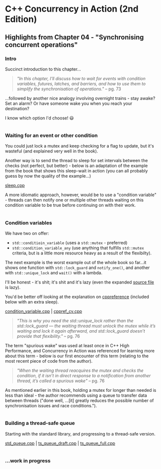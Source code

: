 # C++ Concurrency in Action (2nd Edition)

## Highlights from Chapter 04 - "Synchronising concurrent operations"

### Intro
Succinct introduction to this chapter...
> _"In this chapter, I’ll discuss how to wait for events with condition variables, futures, latches, and barriers, and how to use them to simplify the synchronisation of operations."_ – pg. 73

...followed by another nice analogy involving overnight trains - stay awake? Set an alarm? Or have someone wake you when you reach your destination?

I know which option I'd choose! 😃

#
### Waiting for an event or other condition
You could just lock a mutex and keep checking for a flag to update, but it's wasteful (and explained very well in the book).

Another way is to send the thread to sleep for set intervals between the checks (not perfect, but better) - below is an adaptation of the example from the book that shows this sleep-wait in action (you can all probably guess by now the quality of the example...)

[sleep.cpp](sleep.cpp)

A more idiomatic approach, however, would be to use a "condition variable" - threads can then notify one or multiple other threads waiting on this condition variable to be true before continuing on with their work.

#
### Condition variables
We have two on offer:
* `std::conditioin_variable` (uses a `std::mutex` - preferred)
* `std::condition_variable_any` (use anything that fulfills `std::mutex` criteria, but is a little more resource heavy as a result of the flexibilty).

The next example is the worst example out of the whole book so far...it shows one function with `std::lock_guard` and `notify_one()`, and another with `std::unique_lock` and `wait()` with a lambda.

I'll be honest - it's shit; it's shit and it's lazy (even the expanded [source file](https://github.com/anthonywilliams/ccia_code_samples/blob/6e7ae1d66dbd2e8f1ad18a5cf5c6d25a37b92388/listings/listing_4.1.cpp) is lazy).

You'd be better off looking at the explanation on [cppreference](https://en.cppreference.com/w/cpp/thread/condition_variable) (included below with an extra sleep).

[condition_variable.cpp](condition_variable.cpp) | [cppref_cv.cpp](cppref_cv.cpp)

> _"This is why you need the std::unique_lock rather than the std::lock_guard — the waiting thread must unlock the mutex while it’s waiting and lock it again afterward, and std::lock_guard doesn’t provide that flexibility."_ – pg. 76

The term "spurious wake" was used at least once in C++ High Performance, and Concurrency in Action was referenced for learning more about this term - below is our first encounter of this term (relating to the most recent piece of code from the author).

> _"When the waiting thread reacquires the mutex and checks the condition, if it isn’t in direct response to a notification from another thread, it’s called a spurious wake"_ – pg. 76

As mentioned earlier in this book, holding a mutex for longer than needed is less than ideal - the author recommends using a queue to transfer data between threads ("done well, ...\[it\] greatly reduces the possible number of synchronisation issues and race conditions.").

#
### Building a thread-safe queue
Starting with the standard library, and progressing to a thread-safe version.

[std_queue.cpp](std_queue.cpp) | [ts_queue_draft.cpp](ts_queue_draft.cpp) | [ts_queue_full.cpp](ts_queue_full.cpp)

#
### ...work in progress
